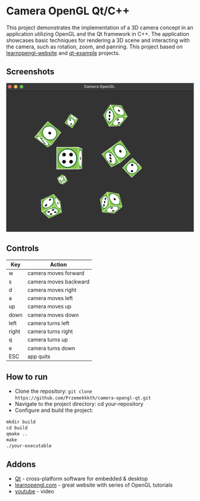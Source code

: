 # Camera OpenGL Qt/C++
This project demonstrates the implementation of a 3D camera concept in an application utilizing OpenGL and the Qt framework in C++. 
The application showcases basic techniques for rendering a 3D scene and interacting with the camera, such as rotation, zoom, and panning.
This project based on [learnopengl-website](https://learnopengl.com/Getting-started/Camera) and [qt-example](https://doc.qt.io/qt-6/qtopengl-cube-example.html) projects.

## Screenshots
![Example Image](assets/doc/screen0.png)

## Controls

|     Key       | Action        |
| ------------- | ------------- |
| w             | camera moves forward  |
| s             | camera moves backward |
| d             | camera moves right    |
| a             | camera moves left     |
| up            | camera moves up       |
| down          | camera moves down     |
| left          | camera turns left |
| right         | camera turns right |
| q             | camera turns up |
| e             | camera turns down |
| ESC           | app quits |

## How to run
* Clone the repository: `git clone https://github.com/Przemekkkth/camera-opengl-qt.git`
* Navigate to the project directory: cd your-repository
* Configure and build the project:
```
mkdir build
cd build
qmake ..
make
./your-executable
```

## Addons
* [Qt](https://www.qt.io/) - cross-platform software for embedded & desktop
* [learnopengl.com](https://learnopengl.com) - great website with series of OpenGL tutorials
* [youtube](https://youtu.be/PGxLBHU9dg0) - video
